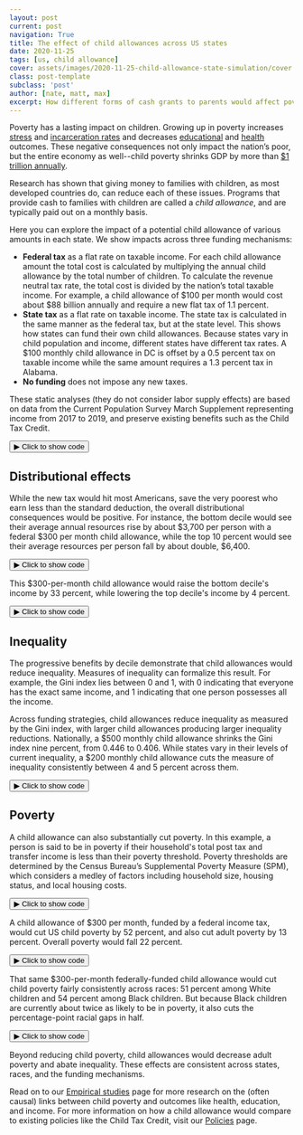 ```yaml
---
layout: post
current: post
navigation: True
title: The effect of child allowances across US states
date: 2020-11-25
tags: [us, child allowance]
cover: assets/images/2020-11-25-child-allowance-state-simulation/cover.webp
class: post-template
subclass: 'post'
author: [nate, matt, max]
excerpt: How different forms of cash grants to parents would affect poverty and inequality.
---
```


<head>
  <script src="https://cdn.plot.ly/plotly-latest.min.js"></script>
  <script src="https://ajax.googleapis.com/ajax/libs/jquery/3.5.1/jquery.min.js"></script>
</head>


Poverty has a lasting impact on children.  Growing up in poverty increases [stress](https://heckmanequation.org/resource/invest-in-early-childhood-development-reduce-deficits-strengthen-the-economy/) and [incarceration rates](https://heckmanequation.org/resource/invest-in-early-childhood-development-reduce-deficits-strengthen-the-economy/) and decreases [educational](https://www.sciencedirect.com/science/article/abs/pii/S1876285915003836) and [health](https://www.aeaweb.org/articles?id=10.1257/app.2.1.86) outcomes.  These negative consequences not only impact the nation’s poor, but the entire economy as well--child poverty shrinks GDP by more than [$1 trillion annually](https://www.nap.edu/read/25246/chapter/1).

Research has shown that giving money to families with children, as most developed countries do, can reduce each of these issues.  Programs that provide cash to families with children are called a _child allowance_, and are typically paid out on a monthly basis.  

Here you can explore the impact of a potential child allowance of various amounts in each state.
We show impacts across three funding mechanisms:

* **Federal tax** as a flat rate on taxable income. For each child allowance amount the total cost is calculated by multiplying the annual child allowance by the total number of children.  To calculate the revenue neutral tax rate, the total cost is divided by the nation’s total taxable income.  For example, a child allowance of $100 per month would cost about $88 billion annually and require a new flat tax of 1.1 percent.
* **State tax** as a flat rate on taxable income. The state tax is calculated in the same manner as the federal tax, but at the state level. This shows how states can fund their own child allowances. Because states vary in child population and income, different states have different tax rates. A $100 monthly child allowance in DC is offset by a 0.5 percent tax on taxable income while the same amount requires a 1.3 percent tax in Alabama.
* **No funding** does not impose any new taxes.

These static analyses (they do not consider labor supply effects) are based on data from the Current Population Survey March Supplement representing income from 2017 to 2019, and preserve existing benefits such as the Child Tax Credit.


<button class="code-button" id="button1" onclick="f1()">&#9654; Click to show code</button>
<div class="code-cell" id="asset_code_1" style="display: none;">
  <pre>
    <code>
# Imports.
import pandas as pd
import numpy as np
import math
import plotly.express as px
import plotly.graph_objects as go
from plotly.subplots import make_subplots
import copy

# Load data.
summary = pd.read_csv('https://github.com/ngpsu22/Child_Allowance_States/raw/main/poverty_gini_tax_child_allowance')

deciles = pd.read_csv('data/deciles.csv')

deciles.funding = deciles.funding.map({'deficit': 'No funding',
                                       'fed': 'Federal tax',
                                       'state': 'State tax'})

# General configs.
LABELS = {'monthly_ca': 'Monthly child allowance',
          'decile': 'Decile',
          'net_chg': 'Net change',
          'pct_chg': 'Net change',
          'child_allowance':'Monthly child allowance',
          'code': 'State',
          'state': 'State',
          'fed_tax_rate': 'Tax rate',
          'state_tax_rate': 'Tax rate',
          'non_funded_poverty_rate': 'Poverty rate',
          'fed_poverty_rate': 'Poverty rate',
          'state_poverty_rate': 'Poverty rate',
          'non_funded_gini': 'Gini index',
          'fed_gini': 'Gini index',
          'state_gini': 'Gini index'}

CONFIG = {'displayModeBar': False}

# Preprocess data.
summary.drop('Unnamed: 0', 1, inplace = True)
tax = summary[(summary.race == 'All') & (summary.age_group == 'all')]

state_names = tax.state.unique()
state_names = np.insert(state_names[:-1], 0, 'US')
default_state = 'US'
state_dict = summary[['code', 'state']].set_index('code').to_dict()['state']

# Colors from https://material.io/design/color/the-color-system.html
DARK_BLUE = '#1565C0'
LIGHT_BLUE = '#42A5F5'
GRAY = '#BDBDBD'
GRAY_SHADOW = '#EEEEEE'
COLOR_MAP = {
    'Federal tax rate': DARK_BLUE,
    'State tax rate': LIGHT_BLUE,
    'Federal tax': DARK_BLUE,
    'State tax': LIGHT_BLUE,
    'No funding': GRAY,
    'No funding, out of poverty': GRAY_SHADOW
}

# data labels
REFORM = {'state_tax_rate': 'State tax rate', 
          'fed_tax_rate': 'Federal tax rate'}

# reformat data
data_list = []
for state in state_names:
    state_data = tax[tax.state == state]
    state_list = []
    for reform in REFORM:
        state_list.append(state_data[reform])
    data_list.append(state_list)

# generate first graph
data_columns = list(REFORM.keys())
data = pd.DataFrame(data_list, columns = data_columns)
data['State'] = state_names
data = data.set_index('State')

def getDataList(state):
    data_list = []
    for dc in data_columns:
        data_list.append(data.loc[state][dc])
    return data_list

# initialize figure
fig = go.Figure()

# add traces
x = tax.child_allowance.unique()
for reform in REFORM:
    fig.add_trace(go.Scatter(
        x=x, 
        y=data[reform][default_state],
        name=REFORM[reform],
        marker = dict(color = COLOR_MAP[REFORM[reform]]),
        hoverlabel = dict(namelength = -1)
#         hovertemplate=
#                 REFORM[reform] + ': %{y}' + 
#                 '<extra></extra>',
    ))

# generate buttons
buttons = []
for state in state_names:
    new_button = {'method': 'update',
                  'label': state,
                  'args': [{'y': getDataList(state), 
                            'visible': ['legendonly' if state == 'US' 
                                        else True, True]}
                          ]}
    buttons.append(new_button)
    
# construct menus
updatemenus = [{'buttons': buttons,
                'direction': 'down',
                'showactive': True,
                'pad':{'l': 10, 'r': 25},
               }]

# update layout with buttons, and show the figure
fig.update_layout(updatemenus=updatemenus)

fig.update_xaxes(title_text='Monthly child allowance')

tax_values = tax.state_tax_rate.tolist() + tax.fed_tax_rate.tolist() 
ymin = math.floor(min(tax_values) * 100) / 100 - 0.1
ymax = math.ceil(max(tax_values) * 100) / 100
fig.update_yaxes(title_text='Tax rate on taxable income', range=[ymin, ymax])

fig.update_layout(height=600, 
                  margin=dict(l=0, r=0, t=80, b=0),
                  yaxis_ticksuffix='%',
                  font=dict(family='Roboto'),
                  hovermode='x', 
                  xaxis_tickprefix='$',
                  xaxis_ticksuffix='',
                  plot_bgcolor='white',
                  legend_title_text='',
                  title={
                    'text': 'Income tax required to fund child allowances',
                    'y':0.95,
                    'x':0.01,
                    'xanchor': 'left',
                    'yanchor': 'top'},
                  title_font_size=20,
                 )

fig.update_layout(hovermode="x unified")

# hide state tax rate for US only
hide_line = ['State tax rate']
fig.for_each_trace(lambda trace: trace.update(visible="legendonly")
                   if trace.name in hide_line else ())

fig.show(config=CONFIG)
    </code>
  </pre>
</div>

<script>
function f1() {
  var x = document.getElementById("asset_code_1");
  var b = document.getElementById("button1");
  if (x.style.display === "none") {
    x.style.display = "block";
    b.innerHTML = "&#9660 Click to hide code";
  } else {
    x.style.display = "none";
    b.innerHTML = "&#9654 Click to show code";
  }
}
</script> 

<div>
  <script>
    $(document).ready(function(){
      $("#asset1").load("{{site.baseurl}}assets/markdown_assets/simulation/2020-11-25-simulation-asset-1.html");
    });
  </script>
</div>
<div id = "asset1"></div>

## Distributional effects

While the new tax would hit most Americans, save the very poorest who earn less than the standard deduction, the overall distributional consequences would be positive.
For instance, the bottom decile would see their average annual resources rise by about $3,700 per person with a federal $300 per month child allowance, while the top 10 percent would see their average resources per person fall by about double, $6,400.


<button class="code-button" id="button2" onclick="f2()">&#9654; Click to show code</button>
<div class="code-cell" id="asset_code_2" style="display: none;">
  <pre>
    <code>
# make chart symmetric with boundary at the maximum.
boundary = deciles.net_chg.agg([min, max]).abs().max()

# initial data set-up 
x = deciles.decile.unique()
ca_amts = deciles.monthly_ca.unique()
state_names = deciles.state.unique()
state_names = np.insert(state_names[:-1], 0, 'US')
fundings = ['Federal tax', 'State tax', 'No funding']

# get list of bar colors
colors = [COLOR_MAP[i] for i in fundings]

# create figure dictionary
fig_dict = {
    'data': [],
    'layout': {},
    'frames': []
}

# fill in most of layout
fig_dict['layout'] = {
    'plot_bgcolor': 'white',
    'font': dict(family = 'Roboto'),
    'showlegend': True,
    'height': 600,
    'margin': dict(t=100, b=0, l=0, r=0)
}
fig_dict['layout']['title'] = {
    'text': 'Average net change to household income by decile', 
    'y': 0.97,
    'x': 0.05,
    'xanchor': 'left',
    'yanchor': 'top'
}
fig_dict['layout']['xaxis'] = {
    'title': 'Decile of resources per person', 
    'dtick': 1,
    'type': 'category'
}
fig_dict['layout']['yaxis'] = {
    'title': 'Average annual net change per SPM unit', 
    'tickprefix': '$',
    'range': [-boundary, boundary]
}

# add slider specifications
slider_menu =  {
    'buttons': [
        {
            'args': [None, {'frame': {'duration': 500, 'redraw': True},
                            'fromcurrent': True,
                            'transition': {'duration': 300,
                                           'easing': 'quadratic-in-out'}}],
            'label': '&#9654;',
            'method': 'animate'
        },
        {
            "args": [[None], {"frame": {"duration": 0, "redraw": True},
                              "mode": "immediate",
                              "transition": {"duration": 0}}],
            "label": "&#9724;",
            "method": "animate"
        }
    ],
    'direction': 'left',
    'pad': {'r': 15, 't': 75},
    'showactive': False,
    'type': 'buttons',
    'x': 0.1,
    'xanchor': 'right',
    'y': 0,
    'yanchor': 'top'
}

sliders_dict = {
    'active': 20,
    'yanchor': 'top',
    'xanchor': 'left',
    'currentvalue': {
        'font': {'size': 20},
        'prefix': 'Monthly child allowance: ',
        'visible': True,
        'xanchor': 'right'
    },
    'transition': {'duration': 300, 'easing': 'cubic-in-out'},
    'pad': {'b': 10, 't': 50},
    'len': 0.9,
    'x': 0.1,
    'y': 0,
    'steps': []
}

steps = []
for ca in ca_amts:
    slider_step = {
        'args': [
            [ca],
            {'frame': {'duration': 300, 'redraw': True},
             'mode': 'immediate',
             'transition': {'duration': 300}}
        ],
        'label': '$' + str(ca),
        'method': 'animate'
    }
    steps.append(slider_step)
sliders_dict['steps'] = steps

# create frames for a given state and funding method
def make_frames(state, funding):
    raw_data = deciles[(deciles.state == state) &
                       (deciles.funding == funding)].round()
    frames = {}
    for ca in ca_amts:
        frames[str(ca)] = list(raw_data[raw_data.monthly_ca == ca].net_chg)
    return frames

# create dataframe of booleans to determine trace visibility
# separating funding mechanisms is currently redundant but can 
#    in theory be used to add another dropdown menu
n = len(state_names) * len(fundings)
frames_list = []
count = 0
visible = []
for state in state_names:
    vis_list = []
    for funding in fundings:
        frames_list.append(make_frames(state, funding))
        v = np.array([False] * n)
        v[count] = True
        vis_list.append(v)
        count += 1
    visible.append(vis_list)
visible = pd.DataFrame(visible, columns = fundings, index = state_names)

# add traces to figure dictionary
for i in range(n):
    data_dict = {
        'x': x,
        'y': frames_list[i]['500'],
        'type': 'bar',
        # Only show the Federal tax line (index 0) when first loading chart.
        'visible': True if i == 0 else ('legendonly' if i < 3 else False),
        'name': fundings[i % 3],
        'marker_color':  colors[i % 3],
        'hovertemplate': 
                '<b>' + fundings[i % 3] + '</b>' + 
                '<br>Change in resources: %{y}<br>' + 
                '<extra></extra>'
    }
    fig_dict['data'].append(data_dict)

# reorder existing frames
frames = []
for ca in ca_amts:
    data_list = []
    for f in frames_list:
        data_list.append({'y': f[str(ca)], 'type': 'bar'})
    frame = {'data': data_list, 'name': str(ca), 'traces': list(range(n))}
    frames.append(frame)

# add additional features to figure dictionary
fig_dict['frames'] = frames
fig_dict['layout']['sliders'] = [sliders_dict]

# generate plotly figure
fig = go.Figure(fig_dict)

# generate dropdown menu buttons
buttons = []
for state in state_names:
    new_button = {'method': 'update',
                  'label': state,
                  'args': [{'visible': (visible[fundings[0]][state] | 
                                        visible[fundings[1]][state] |
                                        visible[fundings[2]][state])}
                          ]}
    buttons.append(new_button)
    
# construct button menu
updatemenus = {'buttons': buttons,
               'direction': 'down',
               'showactive': True,
               'pad':{"r": 10, 't': 20},
               'xanchor': 'left',
               'yanchor': 'top',
               'x': 0,
               'y': 1.2
               }

# add slider and button menus
fig.update_layout(updatemenus=[slider_menu, updatemenus],
                  title_font_size=20,)

# display figure
fig.show(config=CONFIG)
    </code>
  </pre>
</div>

<script>
function f2() {
  var x = document.getElementById("asset_code_2");
  var b = document.getElementById("button2");
  if (x.style.display === "none") {
    x.style.display = "block";
    b.innerHTML = "&#9660 Click to hide code";
  } else {
    x.style.display = "none";
    b.innerHTML = "&#9654 Click to show code";
  }
}
</script> 

<div>
  <script>
    $(document).ready(function(){
      $("#asset2").load("{{site.baseurl}}assets/markdown_assets/simulation/2020-11-25-simulation-asset-2.html");
    });
  </script>
</div>
<div id = "asset2"></div>

This $300-per-month child allowance would raise the bottom decile's income by 33 percent, while lowering the top decile's income by 4 percent.


<button class="code-button" id="button3" onclick="f3()">&#9654; Click to show code</button>
<div class="code-cell" id="asset_code_3" style="display: none;">
  <pre>
    <code>
# make chart symmetric with boundary at the maximum.
boundary = deciles.pct_chg.agg([min, max]).abs().max()

# initial data set-up 
x = deciles.decile.unique()
ca_amts = deciles.monthly_ca.unique()
state_names = deciles.state.unique()
state_names = np.insert(state_names[:-1], 0, 'US')
fundings = ['Federal tax', 'State tax', 'No funding']

# get list of bar colors
colors = [COLOR_MAP[i] for i in fundings]

# create figure dictionary
fig_dict = {
    'data': [],
    'layout': {},
    'frames': []
}

# fill in most of layout
fig_dict['layout'] = {
    'plot_bgcolor': 'white',
    'font': dict(family = 'Roboto'),
    'showlegend': True,
    'height': 600,
    'margin': dict(t=100, b=0, l=0, r=0)
}
fig_dict['layout']['title'] = {
    'text': 'Average percent change to household income by decile', 
    'y': 0.97,
    'x': 0.05,
    'xanchor': 'left',
    'yanchor': 'top'
}
fig_dict['layout']['xaxis'] = {
    'title': 'Decile of resources per person', 
    'dtick': 1,
    'type': 'category'
}
fig_dict['layout']['yaxis'] = {
    'title': 'Average percent change to SPM unit resources', 
    'ticksuffix': '%',
    'range': [-boundary, boundary]
}

# add slider specifications
slider_menu =  {
    'buttons': [
        {
            'args': [None, {'frame': {'duration': 500, 'redraw': True},
                            'fromcurrent': True,
                            'transition': {'duration': 300,
                                           'easing': 'quadratic-in-out'}}],
            'label': '&#9654;',
            'method': 'animate'
        },
        {
            "args": [[None], {"frame": {"duration": 0, "redraw": True},
                              "mode": "immediate",
                              "transition": {"duration": 0}}],
            "label": "&#9724;",
            "method": "animate"
        }
    ],
    'direction': 'left',
    'pad': {'r': 15, 't': 75},
    'showactive': False,
    'type': 'buttons',
    'x': 0.1,
    'xanchor': 'right',
    'y': 0,
    'yanchor': 'top'
}

sliders_dict = {
    'active': 20,
    'yanchor': 'top',
    'xanchor': 'left',
    'currentvalue': {
        'font': {'size': 20},
        'prefix': 'Monthly child allowance: ',
        'visible': True,
        'xanchor': 'right'
    },
    'transition': {'duration': 300, 'easing': 'cubic-in-out'},
    'pad': {'b': 10, 't': 50},
    'len': 0.9,
    'x': 0.1,
    'y': 0,
    'steps': []
}

steps = []
for ca in ca_amts:
    slider_step = {
        'args': [
            [ca],
            {'frame': {'duration': 300, 'redraw': True},
             'mode': 'immediate',
             'transition': {'duration': 300}}
        ],
        'label': '$' + str(ca),
        'method': 'animate'
    }
    steps.append(slider_step)
sliders_dict['steps'] = steps

# create frames for a given state and funding method
def make_frames(state, funding):
    raw_data = deciles[(deciles.state == state) &
                       (deciles.funding == funding)].round()
    frames = {}
    for ca in ca_amts:
        frames[str(ca)] = list(raw_data[raw_data.monthly_ca == ca].pct_chg)
    return frames

# create dataframe of booleans to determine trace visibility
# separating funding mechanisms is currently redundant but can 
#    in theory be used to add another dropdown menu
n = len(state_names) * len(fundings)
frames_list = []
count = 0
visible = []
for state in state_names:
    vis_list = []
    for funding in fundings:
        frames_list.append(make_frames(state, funding))
        v = np.array([False] * n)
        v[count] = True
        vis_list.append(v)
        count += 1
    visible.append(vis_list)
visible = pd.DataFrame(visible, columns = fundings, index = state_names)

# add traces to figure dictionary
for i in range(n):
    data_dict = {
        'x': x,
        'y': frames_list[i]['500'],
        'type': 'bar',
        # Only show the Federal tax line (index 0) when first loading chart.
        'visible': True if i == 0 else ('legendonly' if i < 3 else False),
        'name': fundings[i % 3],
        'marker_color':  colors[i % 3],
        'hovertemplate': 
                '<b>' + fundings[i % 3] + '</b>' + 
                '<br>Change in resources: %{y}<br>' + 
                '<extra></extra>'
    }
    fig_dict['data'].append(data_dict)

# reorder existing frames
frames = []
for ca in ca_amts:
    data_list = []
    for f in frames_list:
        data_list.append({'y': f[str(ca)], 'type': 'bar'})
    frame = {'data': data_list, 'name': str(ca), 'traces': list(range(n))}
    frames.append(frame)

# add additional features to figure dictionary
fig_dict['frames'] = frames
fig_dict['layout']['sliders'] = [sliders_dict]

# generate plotly figure
fig = go.Figure(fig_dict)

# generate dropdown menu buttons
buttons = []
for state in state_names:
    new_button = {'method': 'update',
                  'label': state,
                  'args': [{'visible': (visible[fundings[0]][state] | 
                                        visible[fundings[1]][state] |
                                        visible[fundings[2]][state])}
                          ]}
    buttons.append(new_button)
    
# construct button menu
updatemenus = {'buttons': buttons,
               'direction': 'down',
               'showactive': True,
               'pad':{"r": 10, 't': 20},
               'xanchor': 'left',
               'yanchor': 'top',
               'x': 0,
               'y': 1.2
               }

# add slider and button menus
fig.update_layout(updatemenus=[slider_menu, updatemenus],
                  title_font_size=20,)

# display figure
fig.show(config=CONFIG)
    </code>
  </pre>
</div>

<script>
function f3() {
  var x = document.getElementById("asset_code_3");
  var b = document.getElementById("button3");
  if (x.style.display === "none") {
    x.style.display = "block";
    b.innerHTML = "&#9660 Click to hide code";
  } else {
    x.style.display = "none";
    b.innerHTML = "&#9654 Click to show code";
  }
}
</script> 

<div>
  <script>
    $(document).ready(function(){
      $("#asset3").load("{{site.baseurl}}assets/markdown_assets/simulation/2020-11-25-simulation-asset-3.html");
    });
  </script>
</div>
<div id = "asset3"></div>

## Inequality

The progressive benefits by decile demonstrate that child allowances would reduce inequality.
Measures of inequality can formalize this result.
For example, the Gini index lies between 0 and 1, with 0 indicating that everyone has the exact same income, and 1 indicating that one person possesses all the income.

Across funding strategies, child allowances reduce inequality as measured by the Gini index, with larger child allowances producing larger inequality reductions.
Nationally, a $500 monthly child allowance shrinks the Gini index nine percent, from 0.446 to 0.406.
While states vary in their levels of current inequality, a $200 monthly child allowance cuts the measure of inequality consistently between 4 and 5 percent across them.


<button class="code-button" id="button4" onclick="f4()">&#9654; Click to show code</button>
<div class="code-cell" id="asset_code_4" style="display: none;">
  <pre>
    <code>
# data labels
GINI = {'fed_gini': 'Federal tax',
        'state_gini': 'State tax',
        'non_funded_gini': 'No funding'}

# reformat data
data_list = []
for state in state_names:
    state_data = tax[tax.state == state]
    state_list = []
    for gini in GINI:
        state_list.append(state_data[gini])
    data_list.append(state_list)

data_columns = list(GINI.keys())
data = pd.DataFrame(data_list, columns = data_columns)
data['State'] = state_names
data = data.set_index('State')

def getDataList(state):
    data_list = []
    for dc in data_columns:
        data_list.append(data.loc[state][dc])
    return data_list

# initialize figure
fig = go.Figure()

# add traces
x = tax.child_allowance.unique()
for gini in GINI:
    fig.add_trace(go.Scatter(
        x=x, 
        y=tax[tax.state == default_state][gini],
        name=GINI[gini],
        marker = dict(color = COLOR_MAP[GINI[gini]]),
#         hovertemplate=
#                 GINI[gini] + ': %{y}' + 
#                 '<extra></extra>'
    ))

# generate buttons
buttons = []
for state in state_names:
    new_button = {'method': 'update',
                  'label': state,
                  'args': [{'y': getDataList(state),
                           'visible': [True,
                                       'legendonly' if state == 'US' else True,
                                       True]},
                          ]}
    buttons.append(new_button)
    
# construct menus
updatemenus = [{'buttons': buttons,
                'direction': 'down',
                'showactive': True,
                'pad':{'l': 10, 'r': 25},
               }]

# update layout with buttons, and show the figure
fig.update_layout(updatemenus=updatemenus)

fig.update_xaxes(title_text='Monthly child allowance')

gini_values = tax.non_funded_gini.tolist() + tax.fed_gini.tolist() + tax.state_gini.tolist()
ymin = math.floor(min(gini_values) * 100) / 100
ymax = math.ceil(max(gini_values) * 100) / 100
fig.update_yaxes(title_text='Gini index of per-capita income, 2017-2019',
                 range=[ymin, ymax])

fig.update_layout(height=600, 
                  margin=dict(l=0, r=0, t=80, b=0),
                  font=dict(family='Roboto'),
                  hovermode='x', 
                  xaxis_tickprefix='$',
                  xaxis_ticksuffix='',
                  plot_bgcolor='white',
                  legend_title_text='',
                  title={
                    'text': 'Income inequality by child allowance amount',
                    'y':0.95,
                    'x':0.01,
                    'xanchor': 'left',
                    'yanchor': 'top'},
                  title_font_size=20,
                 )

fig.update_layout(hovermode="x unified")

# hide state tax rate for US only
hide_line = ['State tax']
fig.for_each_trace(lambda trace: trace.update(visible="legendonly")
                   if trace.name in hide_line else ())

fig.show(config=CONFIG)
    </code>
  </pre>
</div>

<script>
function f4() {
  var x = document.getElementById("asset_code_4");
  var b = document.getElementById("button4");
  if (x.style.display === "none") {
    x.style.display = "block";
    b.innerHTML = "&#9660 Click to hide code";
  } else {
    x.style.display = "none";
    b.innerHTML = "&#9654 Click to show code";
  }
}
</script> 

<div>
  <script>
    $(document).ready(function(){
      $("#asset4").load("{{site.baseurl}}assets/markdown_assets/simulation/2020-11-25-simulation-asset-4.html");
    });
  </script>
</div>
<div id = "asset4"></div>

## Poverty
A child allowance can also substantially cut poverty.  In this example, a person is said to be in poverty if their household's total post tax and transfer income is less than their poverty threshold.
Poverty thresholds are determined by the Census Bureau’s Supplemental Poverty Measure (SPM), which considers a medley of factors including household size, housing status, and local housing costs.


<button class="code-button" id="button5" onclick="f5()">&#9654; Click to show code</button>
<div class="code-cell" id="asset_code_5" style="display: none;">
  <pre>
    <code>
# data labels
FUNDING = {'fed_poverty_rate': 'Federal tax',
           'state_poverty_rate': 'State tax',
           'non_funded_poverty_rate': 'No funding'}

ca_amts = summary.child_allowance.unique()
child_poverty = summary[(summary['age_group'] == 'child') &
                        (summary['race'] == 'All')]

# create figure dictionary
fig_dict = {
    'data': [],
    'layout': {},
    'frames': []
}

# fill in most of layout
fig_dict['layout'] = {
    'plot_bgcolor': 'white',
    'font': dict(family = 'Roboto'),
    'height': 600,
    'margin': dict(t=100, b=0, l=0, r=10)
}
fig_dict['layout']['title'] = {
    'text': ('Child poverty by state and child allowance amount'),
    'y': 0.97,
    'x': 0.05,
    'xanchor': 'left',
    'yanchor': 'top'
}

# add slider specifications
slidermenu =  {
    'buttons': [
        {
            'args': [None, {'frame': {'duration': 500, 'redraw': True},
                            'fromcurrent': True,
                            'transition': {'duration': 300,
                                           'easing': 'quadratic-in-out'}}],
            'label': '&#9654;',
            'method': 'animate'
        },
        {
            "args": [[None], {"frame": {"duration": 0, "redraw": True},
                              "mode": "immediate",
                              "transition": {"duration": 0}}],
            "label": "&#9724;",
            "method": "animate"
        }
    ],
    'direction': 'left',
    'pad': {'r': 15, 't': 75},
    'showactive': True,
    'type': 'buttons',
    'x': 0.1,
    'xanchor': 'right',
    'y': 0,
    'yanchor': 'top'
}
    
sliders_dict = {
    'active': 0,
    'yanchor': 'top',
    'xanchor': 'left',
    'currentvalue': {
        'font': {'size': 20},
        'prefix': 'Monthly child allowance: ',
        'visible': True,
        'xanchor': 'right'
    },
    'transition': {'duration': 300, 'easing': 'cubic-in-out'},
    'pad': {'b': 10, 't': 50},
    'len': 0.9,
    'x': 0.1,
    'y': 0,
    'steps': []
}

steps = []
for ca in ca_amts:
    slider_step = {
        'args': [
            [ca],
            {'frame': {'duration': 300, 'redraw': True},
             'mode': 'immediate',
             'transition': {'duration': 300}}
        ],
        'label': '$' + str(ca),
        'method': 'animate'
    }
    steps.append(slider_step)
sliders_dict['steps'] = steps

# generate frames
frames = []
locations = child_poverty.code
zero_poverty = child_poverty[child_poverty.child_allowance == 0]
for ca in ca_amts:
    data_list = []
    ca_data = child_poverty[child_poverty.child_allowance == ca]
    for funding in FUNDING:
        data_list.append({
            'hovertemplate': 
                '<b>%{customdata[1]}</b>' + 
                '<br>Child poverty rate: %{z}%<br>' + 
                'Poverty reduction: %{customdata[0]}%' +
                '<extra></extra>',
            'locationmode': 'USA-states',
            'locations': child_poverty.code.unique(),
            'z': ca_data[funding].tolist(),
            'type': 'choropleth',
            'customdata': list(map(lambda x, y, z: (round(100 * (1 - y / x)), state_dict[z]),
                                   zero_poverty[funding], ca_data[funding], state_dict))
        })
    
    frame = {'data': data_list, 'name': str(ca), 'traces': [0,1,2]}
    frames.append(frame)
    
# add frames to figure dictionary
fig_dict['frames'] = frames

# add traces to figure dictionary
for i in (range(len(FUNDING))):
    fig_dict['data'].append(frames[0]['data'][0])

# generate figure
fig = go.Figure(fig_dict)

# generate dropdown menu buttons
buttons = []
for funding in FUNDING:
    new_button = {'method': 'update',
                  'label': FUNDING[funding],
                  'args': [{'visible': [f == funding for f in FUNDING.keys()]}
                          ]}
    buttons.append(new_button)
    
# construct button menu
updatemenu = {'buttons': buttons,
              'direction': 'down',
              'showactive': True,
              'pad':{"r": 10, 't': 20, 'l': 50},
              'xanchor': 'left',
              'yanchor': 'top',
              'x': 0,
              'y': 1.2
             }

# add slider, dropdown menu, and set geo scope
fig.update_layout(
    geo_scope='usa', # limite map scope to USA
    sliders=[sliders_dict],
    updatemenus=[slidermenu, updatemenu]
)

# update visual attributes
fig.update_traces(showscale=False, colorscale='Reds', zmin=0, zmax=22)
fig.update_layout(
    hoverlabel=dict(
        bgcolor="white",
        font=dict(family='Roboto')
    ),
    title_font_size=20,
)
fig.update(layout_showlegend=False)

fig.show(config=CONFIG)
    </code>
  </pre>
</div>

<script>
function f5() {
  var x = document.getElementById("asset_code_5");
  var b = document.getElementById("button5");
  if (x.style.display === "none") {
    x.style.display = "block";
    b.innerHTML = "&#9660 Click to hide code";
  } else {
    x.style.display = "none";
    b.innerHTML = "&#9654 Click to show code";
  }
}
</script> 

<div>
  <script>
    $(document).ready(function(){
      $("#asset5").load("{{site.baseurl}}assets/markdown_assets/simulation/2020-11-25-simulation-asset-5.html");
    });
  </script>
</div>
<div id = "asset5"></div>

A child allowance of $300 per month, funded by a federal income tax, would cut US child poverty by 52 percent, and also cut adult poverty by 13 percent.
Overall poverty would fall 22 percent.


<button class="code-button" id="button6" onclick="f6()">&#9654; Click to show code</button>
<div class="code-cell" id="asset_code_6" style="display: none;">
  <pre>
    <code>
FUNDING = {'fed_poverty_rate': 'Federal tax',
           'state_poverty_rate': 'State tax',
           'non_funded_poverty_rate': 'No funding'}

# initial data set-up
age = summary[summary['race'] == 'All'].copy(deep=True)
age.age_group = age.age_group.str.capitalize()
x = ['Child', 'Adult', 'All']
ca_amts = age.child_allowance.unique()
state_names = age.state.unique()
state_names = np.insert(state_names[:-1], 0, 'US')

# create figure dictionary
fig_dict = {
    'data': [],
    'layout': {},
    'frames': []
}

# fill in most of layout
fig_dict['layout'] = {
    'plot_bgcolor': 'white',
    'font': dict(family = 'Roboto'),
    'showlegend': True,
    'height': 600,
    'margin': dict(t=100, b=0, l=0, r=0)
}
fig_dict['layout']['title'] = {
    'text': 'Poverty by age and child allowance amount',
    'y': 0.97,
    'x': 0.05,
    'xanchor': 'left',
    'yanchor': 'top'
}
fig_dict['layout']['xaxis'] = {
    'type': 'category'
}
fig_dict['layout']['yaxis'] = {
    'title': 'SPM poverty rate, 2017-2019',
    'ticksuffix': '%',
    'range': [0, 25]
}

# add slider specifications
slider_menu =  {
    'buttons': [
        {
            'args': [None, {'frame': {'duration': 500, 'redraw': True},
                            'fromcurrent': True, 
                            "mode": "immediate",
                            'transition': {'duration': 300,
                                           'easing': 'quadratic-in-out'}}],
            'label': '&#9654;',
            'method': 'animate'
        },
        {
            "args": [[None], {"frame": {"duration": 0, "redraw": True},
                              "mode": "immediate",
                              "transition": {"duration": 0}}],
            "label": "&#9724;",
            "method": "animate"
        }
    ],
    'direction': 'left',
    'pad': {'r': 15, 't': 75},
    'showactive': False,
    'type': 'buttons',
    'x': 0.1,
    'xanchor': 'right',
    'y': 0,
    'yanchor': 'top'
}

sliders_dict = {
    'active': 0,
    'yanchor': 'top',
    'xanchor': 'left',
    'currentvalue': {
        'font': {'size': 20},
        'prefix': 'Monthly child allowance: ',
        'visible': True,
        'xanchor': 'right'
    },
    'transition': {'duration': 300, 'easing': 'cubic-in-out'},
    'pad': {'b': 10, 't': 50},
    'len': 0.9,
    'x': 0.1,
    'y': 0,
    'steps': []
}

steps = []
for ca in ca_amts:
    slider_step = {
        'args': [
            [ca],
            {'frame': {'duration': 300, 'redraw': True},
             'mode': 'immediate',
             'transition': {'duration': 300}}
        ],
        'label': '$' + str(ca),
        'method': 'animate'
    }
    steps.append(slider_step)
sliders_dict['steps'] = steps

# create frames for a given state and funding method
def make_frames(state, funding):
    raw_data = age[(age.state == state)]
    frames = {}
    for ca in ca_amts:
        frames[str(ca)] = list(raw_data[raw_data.child_allowance == ca].set_index(
            'age_group').loc[x][funding])
    return frames

# create dataframe of booleans to determine trace visibility
n = len(state_names) * len(FUNDING)
frames_list = []
count = 0
visible = {}
for state in state_names:
    v = [False] * n
    for funding in FUNDING:
        frames_list.append(make_frames(state, funding))
        v[count] = True
        count += 1
    visible[state] = v + v
v = [False] * n
v[0] = True
v[1] = 'legendonly'
v[2] = 'legendonly'
visible['US'] = v + v

# reorder existing frames
frames = []
for ca in ca_amts:
    data_list = []
    count = 0
    for f in frames_list:
        data_list.append({
            'y': f['0'], 
            'x': x,
            'type': 'bar', 
            'offsetgroup': count, 
            'showlegend': False,
            'legendgroup': count,
            'marker_color': GRAY_SHADOW,
            'name': 'No child allowance',
            'hovertemplate': 
                'Current poverty rate: %{y}' + 
                '<extra></extra>'
        })
        count += 1
    count = 0
    for f in frames_list:
        data_list.append({
            'y': f[str(ca)], 
            'x': x,
            'type': 'bar', 
            'offsetgroup': count,
            'legendgroup': count,
            'name': list(FUNDING.values())[count % 3],
            'marker_color': COLOR_MAP[list(FUNDING.values())[count % 3]],
            'hovertemplate': 
                '<b>' + list(FUNDING.values())[count % 3] + '</b>' + 
                '<br>Poverty rate: %{y}<br>' + 
                'Poverty reduction: %{customdata}%'
                '<extra></extra>',
            'customdata': list(map(lambda x, y: (round(100 * (1 - y / x))),
                                   f['0'], f[str(ca)]))
        })
        count += 1
    frame = {'data': data_list, 'name': str(ca), 'traces': list(range(n*2))}
    frames.append(frame)

# add additional features to figure dictionary
fig_dict['frames'] = frames
fig_dict['layout']['sliders'] = [sliders_dict]

for i in range(n):
    data_dict = copy.deepcopy(frames[0]['data'][i])
    if i == 0:
        data_dict['visible'] = True
    elif i < 3:
        data_dict['visible'] = 'legendonly'
    else:
        data_dict['visible'] = False
    fig_dict['data'].append(data_dict)
for i in range(n):
    data_dict = copy.deepcopy(frames[0]['data'][n + i])
    if i == 0:
        data_dict['visible'] = True
    elif i < 3:
        data_dict['visible'] = 'legendonly'
    else:
        data_dict['visible'] = False
    fig_dict['data'].append(data_dict)

# generate plotly figure
fig = go.Figure(fig_dict)

# generate dropdown menu buttons
buttons = []
for state in state_names:
    new_button = {'method': 'update',
                  'label': state,
                  'args': [{'visible': (visible[state])},
                          ]}
    buttons.append(new_button)
    
# construct button menu
updatemenus = {'buttons': buttons,
               'direction': 'down',
               'showactive': True,
               'pad':{"r": 10, 't': 20},
               'xanchor': 'left',
               'yanchor': 'top',
               'x': 0,
               'y': 1.2
              }

# add slider and button menus
fig.update_layout(
    updatemenus=[slider_menu, updatemenus],
    hoverlabel=dict(
        font=dict(family='Roboto')
    ),
    title_font_size=20,)

# display figure
fig.show(config=CONFIG)
    </code>
  </pre>
</div>

<script>
function f6() {
  var x = document.getElementById("asset_code_6");
  var b = document.getElementById("button6");
  if (x.style.display === "none") {
    x.style.display = "block";
    b.innerHTML = "&#9660 Click to hide code";
  } else {
    x.style.display = "none";
    b.innerHTML = "&#9654 Click to show code";
  }
}
</script> 

<div>
  <script>
    $(document).ready(function(){
      $("#asset6").load("{{site.baseurl}}assets/markdown_assets/simulation/2020-11-25-simulation-asset-6.html");
    });
  </script>
</div>
<div id = "asset6"></div>

That same $300-per-month federally-funded child allowance would cut child poverty fairly consistently across races: 51 percent among White children and 54 percent among Black children.
But because Black children are currently about twice as likely to be in poverty, it also cuts the percentage-point racial gaps in half.


<button class="code-button" id="button7" onclick="f7()">&#9654; Click to show code</button>
<div class="code-cell" id="asset_code_7" style="display: none;">
  <pre>
    <code>
FUNDING = {'fed_poverty_rate': 'Federal tax',
           'state_poverty_rate': 'State tax',
           'non_funded_poverty_rate': 'No funding'}

# initial data set-up 
race = summary[summary['age_group'] == 'child']
x = ['Black', 'White', 'Other', 'All']
ca_amts = race.child_allowance.unique()
state_names = race.state.unique()
state_names = np.insert(state_names[:-1], 0, 'US')

# create figure dictionary
fig_dict = {
    'data': [],
    'layout': {},
    'frames': []
}

# fill in most of layout
fig_dict['layout'] = {
    'plot_bgcolor': 'white',
    'font': dict(family = 'Roboto'),
    'showlegend': True,
    'height': 600,
    'margin': dict(t=100, b=0, l=0, r=0)
}
fig_dict['layout']['title'] = {
    'text': 'Child poverty by race and child allowance amount',
    'y': 0.97,
    'x': 0.05,
    'xanchor': 'left',
    'yanchor': 'top'
}
fig_dict['layout']['xaxis'] = {
    'type': 'category'
}
fig_dict['layout']['yaxis'] = {
    'title': 'Child SPM poverty rate, 2017-2019',
    'ticksuffix': '%',
    'range': [0, 25]
}

# add slider specifications
slider_menu =  {
    'buttons': [
        {
            'args': [None, {'frame': {'duration': 500, 'redraw': True},
                            'fromcurrent': True, 
                            "mode": "immediate",
                            'transition': {'duration': 300,
                                           'easing': 'quadratic-in-out'}}],
            'label': '&#9654;',
            'method': 'animate'
        },
        {
            "args": [[None], {"frame": {"duration": 0, "redraw": True},
                              "mode": "immediate",
                              "transition": {"duration": 0}}],
            "label": "&#9724;",
            "method": "animate"
        }
    ],
    'direction': 'left',
    'pad': {'r': 15, 't': 75},
    'showactive': False,
    'type': 'buttons',
    'x': 0.1,
    'xanchor': 'right',
    'y': 0,
    'yanchor': 'top'
}

sliders_dict = {
    'active': 0,
    'yanchor': 'top',
    'xanchor': 'left',
    'currentvalue': {
        'font': {'size': 20},
        'prefix': 'Monthly child allowance: ',
        'visible': True,
        'xanchor': 'right'
    },
    'transition': {'duration': 300, 'easing': 'cubic-in-out'},
    'pad': {'b': 10, 't': 50},
    'len': 0.9,
    'x': 0.1,
    'y': 0,
    'steps': []
}

steps = []
for ca in ca_amts:
    slider_step = {
        'args': [
            [ca],
            {'frame': {'duration': 300, 'redraw': True},
             'mode': 'immediate',
             'transition': {'duration': 300}}
        ],
        'label': '$' + str(ca),
        'method': 'animate'
    }
    steps.append(slider_step)
sliders_dict['steps'] = steps

# create frames for a given state and funding method
def make_frames(state, funding):
    raw_data = race[(race.state == state)]
    frames = {}
    for ca in ca_amts:
        frames[str(ca)] = list(raw_data[raw_data.child_allowance == ca].set_index('race').loc[x][funding])
    return frames

# create dataframe of booleans to determine trace visibility
n = len(state_names) * len(FUNDING)
frames_list = []
count = 0
visible = {}
for state in state_names:
    v = [False] * n
    for funding in FUNDING:
        frames_list.append(make_frames(state, funding))
        v[count] = True
        count += 1
    visible[state] = v + v
v = [False] * n
v[0] = True
v[1] = 'legendonly'
v[2] = 'legendonly'
visible['US'] = v + v

# reorder existing frames
frames = []
for ca in ca_amts:
    data_list = []
    count = 0
    for f in frames_list:
        data_list.append({
            'y': f['0'], 
            'x': x,
            'type': 'bar', 
            'offsetgroup': count, 
            'showlegend': False,
            'legendgroup': count,
            'marker_color': GRAY_SHADOW,
            'name': 'No child allowance',
            'hovertemplate': 
                'Current poverty rate: %{y}' + 
                '<extra></extra>'
        })
        count += 1
    count = 0
    for f in frames_list:
        data_list.append({
            'y': f[str(ca)], 
            'x': x,
            'type': 'bar', 
            'offsetgroup': count,
            'legendgroup': count,
            'name': list(FUNDING.values())[count % 3],
            'marker_color': COLOR_MAP[list(FUNDING.values())[count % 3]],
            'hovertemplate': 
                '<b>' + list(FUNDING.values())[count % 3] + '</b>' + 
                '<br>Child poverty rate: %{y}<br>' + 
                'Poverty reduction: %{customdata}%'
                '<extra></extra>',
            'customdata': list(map(lambda x, y: (round(100 * (1 - y / x))),
                                   f['0'], f[str(ca)]))
        })
        count += 1
    frame = {'data': data_list, 'name': str(ca), 'traces': list(range(n*2))}
    frames.append(frame)

# add additional features to figure dictionary
fig_dict['frames'] = frames
fig_dict['layout']['sliders'] = [sliders_dict]

for i in range(n):
    data_dict = copy.deepcopy(frames[0]['data'][i])
    if i == 0:
        data_dict['visible'] = True
    elif i < 3:
        data_dict['visible'] = 'legendonly'
    else:
        data_dict['visible'] = False
    fig_dict['data'].append(data_dict)
for i in range(n):
    data_dict = copy.deepcopy(frames[0]['data'][n + i])
    if i == 0:
        data_dict['visible'] = True
    elif i < 3:
        data_dict['visible'] = 'legendonly'
    else:
        data_dict['visible'] = False
    fig_dict['data'].append(data_dict)

# generate plotly figure
fig = go.Figure(fig_dict)

# generate dropdown menu buttons
buttons = []
for state in state_names:
    new_button = {'method': 'update',
                  'label': state,
                  'args': [{'visible': (visible[state])}]
                 }
    buttons.append(new_button)
    
# construct button menu
updatemenus = {'buttons': buttons,
               'direction': 'down',
               'showactive': True,
               'pad':{"r": 10, 't': 20},
               'xanchor': 'left',
               'yanchor': 'top',
               'x': 0,
               'y': 1.2
              }

# add slider and button menus
fig.update_layout(
    updatemenus=[slider_menu, updatemenus],
    hoverlabel=dict(
        font=dict(family='Roboto')
    ),
    title_font_size=20,)

# display figure
fig.show(config=CONFIG)
    </code>
  </pre>
</div>

<script>
function f7() {
  var x = document.getElementById("asset_code_7");
  var b = document.getElementById("button7");
  if (x.style.display === "none") {
    x.style.display = "block";
    b.innerHTML = "&#9660 Click to hide code";
  } else {
    x.style.display = "none";
    b.innerHTML = "&#9654 Click to show code";
  }
}
</script> 

<div>
  <script>
    $(document).ready(function(){
      $("#asset7").load("{{site.baseurl}}assets/markdown_assets/simulation/2020-11-25-simulation-asset-7.html");
    });
  </script>
</div>
<div id = "asset7"></div>

Beyond reducing child poverty, child allowances would decrease adult poverty and abate inequality.
These effects are consistent across states, races, and the funding mechanisms.

Read on to our [Empirical studies](https://child-allowance.ubicenter.org/empirical) page for more research on the (often causal) links between child poverty and outcomes like health, education, and income.
For more information on how a child allowance would compare to existing policies like the Child Tax Credit, visit our [Policies](https://child-allowance.ubicenter.org/policies) page.
